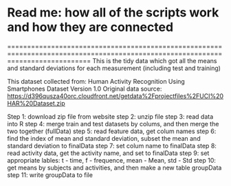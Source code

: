# Read me: how all of the scripts work and how they are connected
=================================================================================================================================
This is the tidy data which got all the means and standard deviations for each measurement (including test and training)

This dataset collected from: Human Activity Recognition Using Smartphones Dataset Version 1.0
Original data source: https://d396qusza40orc.cloudfront.net/getdata%2Fprojectfiles%2FUCI%20HAR%20Dataset.zip

Step 1: download zip file from website
step 2: unzip file
step 3: read data into R
step 4: merge train and test datasets by colums, and then merge the two together (fullData)
step 5: read feature data, get colum names
step 6: find the index of mean and standard deviation, subset the mean and standard deviation to finalData
step 7: set colum name to finalData
step 8: read activity data, get the activity name, and set to finalData
step 9: set appropriate lables: t - time, f - frequence, mean - Mean, std - Std
step 10: get means by subjects and activities, and then make a new table groupData
step 11: write groupData to file



